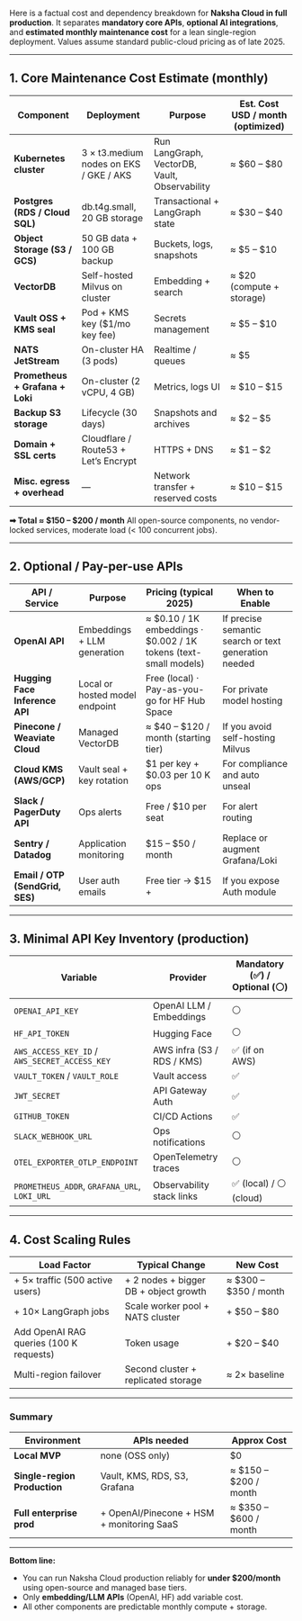 Here is a factual cost and dependency breakdown for **Naksha Cloud in full production**.
It separates **mandatory core APIs**, **optional AI integrations**, and **estimated monthly maintenance cost** for a lean single-region deployment.
Values assume standard public-cloud pricing as of late 2025.

---

## **1. Core Maintenance Cost Estimate (monthly)**

| Component                       | Deployment                             | Purpose                                       | Est. Cost USD / month (optimized) |
| ------------------------------- | -------------------------------------- | --------------------------------------------- | --------------------------------- |
| **Kubernetes cluster**          | 3 × t3.medium nodes on EKS / GKE / AKS | Run LangGraph, VectorDB, Vault, Observability | ≈ $60 – $80                       |
| **Postgres (RDS / Cloud SQL)**  | db.t4g.small, 20 GB storage            | Transactional + LangGraph state               | ≈ $30 – $40                       |
| **Object Storage (S3 / GCS)**   | 50 GB data + 100 GB backup             | Buckets, logs, snapshots                      | ≈ $5 – $10                        |
| **VectorDB**                    | Self-hosted Milvus on cluster          | Embedding + search                            | ≈ $20 (compute + storage)         |
| **Vault OSS + KMS seal**        | Pod + KMS key ($1/mo key fee)          | Secrets management                            | ≈ $5 – $10                        |
| **NATS JetStream**              | On-cluster HA (3 pods)                 | Realtime / queues                             | ≈ $5                              |
| **Prometheus + Grafana + Loki** | On-cluster (2 vCPU, 4 GB)              | Metrics, logs UI                              | ≈ $10 – $15                       |
| **Backup S3 storage**           | Lifecycle (30 days)                    | Snapshots and archives                        | ≈ $2 – $5                         |
| **Domain + SSL certs**          | Cloudflare / Route53 + Let’s Encrypt   | HTTPS + DNS                                   | ≈ $1 – $2                         |
| **Misc. egress + overhead**     | —                                      | Network transfer + reserved costs             | ≈ $10 – $15                       |

**➡ Total ≈ $150 – $200 / month**
All open-source components, no vendor-locked services, moderate load (< 100 concurrent jobs).

---

## **2. Optional / Pay-per-use APIs**

| API / Service                   | Purpose                        | Pricing (typical 2025)                                           | When to Enable                                       |
| ------------------------------- | ------------------------------ | ---------------------------------------------------------------- | ---------------------------------------------------- |
| **OpenAI API**                  | Embeddings + LLM generation    | ≈ $0.10 / 1K embeddings · $0.002 / 1K tokens (text-small models) | If precise semantic search or text generation needed |
| **Hugging Face Inference API**  | Local or hosted model endpoint | Free (local) · Pay-as-you-go for HF Hub Space                    | For private model hosting                            |
| **Pinecone / Weaviate Cloud**   | Managed VectorDB               | ≈ $40 – $120 / month (starting tier)                             | If you avoid self-hosting Milvus                     |
| **Cloud KMS (AWS/GCP)**         | Vault seal + key rotation      | $1 per key + $0.03 per 10 K ops                                  | For compliance and auto unseal                       |
| **Slack / PagerDuty API**       | Ops alerts                     | Free / $10 per seat                                              | For alert routing                                    |
| **Sentry / Datadog**            | Application monitoring         | $15 – $50 / month                                                | Replace or augment Grafana/Loki                      |
| **Email / OTP (SendGrid, SES)** | User auth emails               | Free tier → $15 +                                                | If you expose Auth module                            |

---

## **3. Minimal API Key Inventory (production)**

| Variable                                      | Provider                   | Mandatory (✅) / Optional (⚪) |
| --------------------------------------------- | -------------------------- | ---------------------------- |
| `OPENAI_API_KEY`                              | OpenAI LLM / Embeddings    | ⚪                            |
| `HF_API_TOKEN`                                | Hugging Face               | ⚪                            |
| `AWS_ACCESS_KEY_ID` / `AWS_SECRET_ACCESS_KEY` | AWS infra (S3 / RDS / KMS) | ✅ (if on AWS)                |
| `VAULT_TOKEN` / `VAULT_ROLE`                  | Vault access               | ✅                            |
| `JWT_SECRET`                                  | API Gateway Auth           | ✅                            |
| `GITHUB_TOKEN`                                | CI/CD Actions              | ✅                            |
| `SLACK_WEBHOOK_URL`                           | Ops notifications          | ⚪                            |
| `OTEL_EXPORTER_OTLP_ENDPOINT`                 | OpenTelemetry traces       | ⚪                            |
| `PROMETHEUS_ADDR`, `GRAFANA_URL`, `LOKI_URL`  | Observability stack links  | ✅ (local) / ⚪ (cloud)        |

---

## **4. Cost Scaling Rules**

| Load Factor                             | Typical Change                        | New Cost              |
| --------------------------------------- | ------------------------------------- | --------------------- |
| + 5× traffic (500 active users)         | + 2 nodes + bigger DB + object growth | ≈ $300 – $350 / month |
| + 10× LangGraph jobs                    | Scale worker pool + NATS cluster      | + $50 – $80           |
| Add OpenAI RAG queries (100 K requests) | Token usage                           | + $20 – $40           |
| Multi-region failover                   | Second cluster + replicated storage   | ≈ 2× baseline         |

---

### **Summary**

| Environment                  | APIs needed                               | Approx Cost           |
| ---------------------------- | ----------------------------------------- | --------------------- |
| **Local MVP**                | none (OSS only)                           | $0                    |
| **Single-region Production** | Vault, KMS, RDS, S3, Grafana              | ≈ $150 – $200 / month |
| **Full enterprise prod**     | + OpenAI/Pinecone + HSM + monitoring SaaS | ≈ $350 – $600 / month |

---

**Bottom line:**

* You can run Naksha Cloud production reliably for **under $200/month** using open-source and managed base tiers.
* Only **embedding/LLM APIs** (OpenAI, HF) add variable cost.
* All other components are predictable monthly compute + storage.

